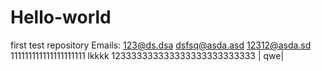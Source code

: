 # Hello-world
first test  repository
Emails:
123@ds.dsa
dsfsq@asda.asd
12312@asda.sd
111111111111111111111
lkkkk
123333333333333333333333333
| qwe|
